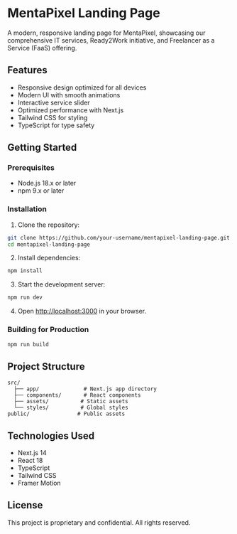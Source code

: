 # MentaPixel Landing Page

A modern, responsive landing page for MentaPixel, showcasing our comprehensive IT services, Ready2Work initiative, and Freelancer as a Service (FaaS) offering.

## Features

- Responsive design optimized for all devices
- Modern UI with smooth animations
- Interactive service slider
- Optimized performance with Next.js
- Tailwind CSS for styling
- TypeScript for type safety

## Getting Started

### Prerequisites

- Node.js 18.x or later
- npm 9.x or later

### Installation

1. Clone the repository:
```bash
git clone https://github.com/your-username/mentapixel-landing-page.git
cd mentapixel-landing-page
```

2. Install dependencies:
```bash
npm install
```

3. Start the development server:
```bash
npm run dev
```

4. Open [http://localhost:3000](http://localhost:3000) in your browser.

### Building for Production

```bash
npm run build
```

## Project Structure

```
src/
  ├── app/              # Next.js app directory
  ├── components/       # React components
  ├── assets/          # Static assets
  └── styles/          # Global styles
public/               # Public assets
```

## Technologies Used

- Next.js 14
- React 18
- TypeScript
- Tailwind CSS
- Framer Motion

## License

This project is proprietary and confidential. All rights reserved.
